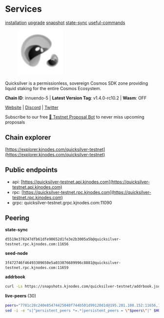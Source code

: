 # Services

[installation](./installation/ "mention") [upgrade](./upgrade/ "mention") [snapshot](./snapshot/ "mention") [state-sync](./state-sync/ "mention") [useful-commands](./useful-commands/ "mention")

<figure><img src="https://raw.githubusercontent.com/kj89/cosmos-images/main/logos/quicksilver.png" width="150" alt=""><figcaption></figcaption></figure>

Quicksilver is a permissionless, sovereign Cosmos SDK zone providing liquid staking for the entire Cosmos Ecosystem.

**Chain ID**: innuendo-5 | **Latest Version Tag**: v1.4.0-rc10.2 | **Wasm**: OFF

[Website](https://quicksilver.zone) | [Discord](https://discord.gg/quicksilverprotocol) | [Twitter](https://twitter.com/quicksilverzone)



Subscribe to our free [🤖 Testnet Proposal Bot](https://t.me/kjnodes_testnet_proposal_bot) to never miss upcoming proposals


## Chain explorer
[https://explorer.kjnodes.com/quicksilver-testnet](https://explorer.kjnodes.com/quicksilver-testnet)

## Public endpoints

* api: [https://quicksilver-testnet.api.kjnodes.com](https://quicksilver-testnet.api.kjnodes.com)
* rpc: [https://quicksilver-testnet.rpc.kjnodes.com](https://quicksilver-testnet.rpc.kjnodes.com)
* grpc: quicksilver-testnet.grpc.kjnodes.com:11090

## Peering

**state-sync**

```text
d5519e378247dfb61dfe90652d1fe3e2b3005a5b@quicksilver-testnet.rpc.kjnodes.com:11656
```

**seed-node**

```text
3f472746f46493309650e5a033076689996c8881@quicksilver-testnet.rpc.kjnodes.com:11659
```

**addrbook**
```bash
curl -Ls https://snapshots.kjnodes.com/quicksilver-testnet/addrbook.json > $HOME/.quicksilverd/config/addrbook.json
```

**live-peers** (30)
```bash
peers="7781c28c240e85474425040f744b501d99120d1d@195.201.108.152:11656,1c4274460224753e8080d0efd16c0ed88fe27fc0@51.195.145.103:26656,78acdbabc08231765444b3143a222d433a5157e1@142.132.205.94:15651,74abcb5243d4ffc43de6ad1a288d8e50adcd467e@65.109.80.176:20656,0a3ac40a7a4ce35978c4da97be2eb6974bc3c58b@185.252.233.217:46656,42f87cb55d5fdd222da28023613c66857398c4b8@5.22.223.252:26656,d5519e378247dfb61dfe90652d1fe3e2b3005a5b@65.109.68.190:11656,a49d8d304e96350272dca24934b8295bc81d75d2@23.227.200.10:26656,f0621c59ca7cfba98015ae2a47886fc3d9c0020c@94.130.132.227:2060,796e72ffc343c187cd5e8397c0c09c0671d228e0@185.16.39.51:26656,25410bff2fb7312d24c11b1e990507e5e3aa40b7@135.125.5.31:48656,0ccfc2136005f448c11dd515e22aac3e25f4b6dd@31.220.84.183:36656,9a60250367f370dc7395c7a5b0d503cec544188f@65.108.230.113:20026,78d271e4b4692ff1ee8490f3825a541558b31870@65.21.95.46:28656,af8cfa944802a9bd510fc3407950a15e8be86c31@213.239.217.52:30656,d4d83e209a2b096859821228ea17475f9a487a48@23.88.0.170:15651,e25a748120c9608c1d2a70fafa75178d862b3463@178.18.254.211:10656,a637b94cb989909cc182623748ef179b0659f148@65.109.23.114:11156,17d1c0845076139a81174b1837bff598fb255d31@46.4.121.72:11156,03332cdbc3d354846a18992effbb8c20aa28f52a@65.21.133.125:28656,78283975c2bee9b95bbf9408cc974cbab7bfe8ef@65.108.231.124:37656,a288baa951cbe92b253c01c3936d930af1d56424@5.161.142.236:26656,a37474c1f254cd4b16d924327a755c914e8e7d86@65.109.30.53:26656,97377c16946f8e1fa69e7c2c6b7feb32c2090f09@116.202.227.117:11656,c9a74cdd754a8ccc9243ac2b245e4caaa78695aa@45.85.147.96:26656,2aed12a25bfa92e40ccb95c88692735a9488a17e@65.109.92.79:37656,13564ca7ffcc8fa6bcc6d405c96fe8c724ec17da@88.99.213.25:11656,ac6068dc650358a0c8f7b774630367ba2c70fa1f@93.190.141.68:21026,0551eaa0db7097274410ee27a71672817e314b83@167.235.245.191:26656,d0d0903d8c2f514c92284341d48aa422d4e37740@78.47.198.121:21026"
sed -i -e "s|^persistent_peers *=.*|persistent_peers = \"$peers\"|" $HOME/.quicksilverd/config/config.toml
```
